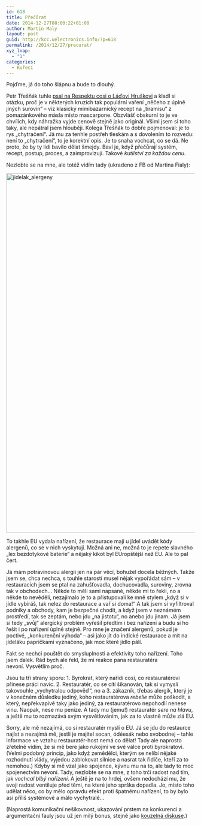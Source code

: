 ```yaml
---
id: 618
title: Přečůrat
date: 2014-12-27T08:00:22+01:00
author: Martin Maly
layout: post
guid: http://kcc.uelectronics.info/?p=618
permalink: /2014/12/27/precurat/
xyz_lnap:
  - "1"
categories:
  - Kuřecí
---
```

Pojďme, já do toho šlápnu a bude to dlouhý.

Petr Třešňák tuhle [psal na Respektu cosi o Láďovi Hruškovi](http://respekt.ihned.cz/na-zdravi/c1-63285570-komu-chutna-lada-hruska) a kladl si otázku, proč je v některých kruzích tak populární vaření &#8222;něčeho z úplně jiných surovin&#8220; &#8211; viz klasický mimibazarnický recept na &#8222;tiramisu&#8220; z pomazánkového másla místo mascarpone. Obzvlášť obskurní to je ve chvílích, kdy náhražka vyjde cenově stejně jako originál. Všiml jsem si toho taky, ale nepátral jsem hlouběji. Kolega Třešňák to dobře pojmenoval: je to rys &#8222;chytračení&#8220;. Já mu za tenhle postřeh tleskám a s dovolením to rozvedu: není to &#8222;chytračení&#8220;, to je korektní opis. Je to snaha vochcat, co se dá. Ne proto, že by ty lidi bavilo dělat šmejdy. Baví je, když přečůrají systém, recept, postup, proces, a zaimprovizují. Takové _kutilství za každou cenu_.

Nezlobte se na mne, ale totéž vidím tady (ukradeno z FB od Martina Fialy):

[<img loading="lazy" class="alignnone size-full wp-image-619" src="http://kcc.uelectronics.info/wp-content/uploads/sites/8/2014/12/jidelak_alergeny.jpg" alt="jidelak_alergeny" width="540" height="960" srcset="https://kcc.uelectronics.info/wp-content/uploads/sites/8/2014/12/jidelak_alergeny.jpg 540w, https://kcc.uelectronics.info/wp-content/uploads/sites/8/2014/12/jidelak_alergeny-169x300.jpg 169w" sizes="(max-width: 540px) 100vw, 540px" />](http://kcc.uelectronics.info/wp-content/uploads/sites/8/2014/12/jidelak_alergeny.jpg)

To takhle EU vydala nařízení, že restaurace mají u jídel uvádět kódy alergenů, co se v nich vyskytují. Možná ani ne, možná to je repete slavného &#8222;lex bezdotykové baterie&#8220; a nějaký kikot byl EUropštější než EU. Ale to pal čert.

Já mám potravinovou alergii jen na pár věcí, bohužel docela běžných. Takže jsem se, chca nechca, s touhle starostí musel nějak vypořádat sám &#8211; v restauracích jsem se ptal na zahušťovadla, dochucovadla, suroviny, zrovna tak v obchodech&#8230; Někde to měli sami napsané, někde mi to řekli, no a někde to nevěděli, nezajímalo je to a přistupovali ke mně stylem &#8222;když si v jídle vybíráš, tak nelez do restaurace a vař si doma!&#8220; A tak jsem si vyfiltroval podniky a obchody, kam je bezpečné chodit, a když jsem v neznámém prostředí, tak se zeptám, nebo jdu &#8222;na jistotu&#8220;, no anebo jdu jinam. Já jsem si tedy &#8222;svůj&#8220; alergický problém vyřešil předtím i bez nařízení a budu si ho řešit i po nařízení úplně stejně. Pro mne je značení alergenů, pokud je poctivé, &#8222;konkurenční výhoda&#8220; &#8211; asi jako jít do indické restaurace a mít na jídeláku papričkami vyznačeno, jak moc které jídlo pálí.

Fakt se nechci pouštět do smysluplnosti a efektivity toho nařízení. Toho jsem dalek. Rád bych ale řekl, že mi reakce pana restauratéra nevoní. Vysvětlím proč.

Jsou tu tři strany sporu: 1. Byrokrat, který nařídí cosi, co restauratérovi přinese práci navíc. 2. Restauratér, co se cítí šikanován, tak si vymyslí takovouhle &#8222;vychytralou odpověď&#8220;, no a 3. zákazník, třebas alergik, který je v konečném důsledku jediný, koho restauratérova _rebelie_ může poškodit, a který, nepřekvapivě taky jako jediný, za restauratérovo nepohodlí nenese vinu. Naopak, nese mu peníze. A tady mu (jemu!) restauratér _sere na hlavu_, a ještě mu to rozmazává svým vysvětlováním, jak za to vlastně může zlá EU.

Sorry, ale mě nezajímá, co si restauratér myslí o EU. Já se jdu do restaurce najíst a nezajímá mě, jestli je majitel socan, ódéesák nebo svobodnej &#8211; tahle informace ve vztahu restauratér-host nemá co dělat! Tady ale naprosto zřetelně vidím, že si mě bere jako rukojmí ve své válce proti byrokratovi. (Velmi podobný princip, jako když zemědělci, kterým se nelíbí nějaké rozhodnutí vlády, vyjedou zablokovat silnice a nasrat tak řidiče, kteří za to nemohou.) Kdyby si mě vzal jako spojence, kývnu mu na to, ale tady to moc spojenectvím nevoní. Tady, nezlobte se na mne, z toho trčí radost nad tím, jak _vochcal blbý nařízení_. A ještě je na to hrdej, ovšem nedochází mu, že svoji radost ventiluje před těmi, na které jeho sprška dopadla. Jo, místo toho udělat něco, co by mělo opravdu efekt proti špatnému nařízení, to by bylo asi příliš systémové a málo vychytralé&#8230;

(Naprostá komunikační nešikovnost, ukazování prstem na konkurenci a argumentační fauly jsou už jen milý bonus, stejně jako [kouzelná diskuse](https://www.facebook.com/martin.c.fiala/posts/10202910310628910).)